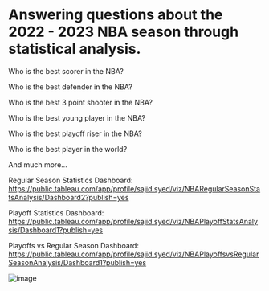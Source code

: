 # Answering questions about the 2022 - 2023 NBA season through statistical analysis.

Who is the best scorer in the NBA?

Who is the best defender in the NBA?

Who is the best 3 point shooter in the NBA?

Who is the best young player in the NBA?

Who is the best playoff riser in the NBA?

Who is the best player in the world?

And much more...

Regular Season Statistics Dashboard: https://public.tableau.com/app/profile/sajid.syed/viz/NBARegularSeasonStatsAnalysis/Dashboard2?publish=yes

Playoff Statistics Dashboard: https://public.tableau.com/app/profile/sajid.syed/viz/NBAPlayoffStatsAnalysis/Dashboard1?publish=yes

Playoffs vs Regular Season Dashboard: https://public.tableau.com/app/profile/sajid.syed/viz/NBAPlayoffsvsRegularSeasonAnalysis/Dashboard1?publish=yes

![image](https://github.com/Sajid2001/NBA-Stat-Queries/assets/60523377/746e4823-715b-4cc3-8b8a-cf2a3e5c187d)

